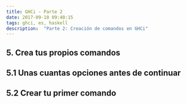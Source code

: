 ```yaml
---
title: GHCi - Parte 2
date: 2017-09-10 09:40:15
tags: ghci, es, haskell
description:  "Parte 2: Creación de comandos en GHCi"
---
```


## 5. Crea tus propios comandos
## 5.1 Unas cuantas opciones antes de continuar
## 5.2 Crear tu primer comando
